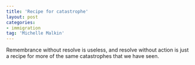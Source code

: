 ```yaml
---
title: 'Recipe for catastrophe'
layout: post
categories:
- immigration
tag: 'Michelle Malkin'
---
```


Remembrance without resolve is useless, and resolve without action is just a recipe for more of the same catastrophes that we have seen.